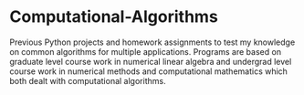 # Computational-Algorithms
Previous Python projects and homework assignments to test my knowledge on common algorithms for multiple applications. Programs are based on graduate level course work in numerical linear algebra and undergrad level course work in numerical methods and computational mathematics which both dealt with computational algorithms.
